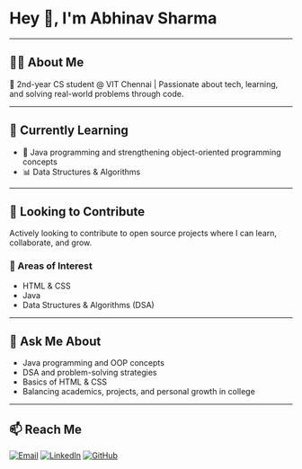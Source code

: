 # Hey 👋, I'm Abhinav Sharma
***
## 👨‍🎓 About Me
🚀 2nd-year CS student @ VIT Chennai | Passionate about tech, learning, and solving real-world problems through code.
***
## 🌱 Currently Learning
- 📘 Java programming and strengthening object-oriented programming concepts
- 📊 Data Structures & Algorithms
***
## 🤝 Looking to Contribute
Actively looking to contribute to open source projects where I can learn, collaborate, and grow.

### 📌 Areas of Interest
- HTML & CSS
- Java
- Data Structures & Algorithms (DSA)
***
## 💬 Ask Me About
- Java programming and OOP concepts  
- DSA and problem-solving strategies  
- Basics of HTML & CSS  
- Balancing academics, projects, and personal growth in college
***
## 📫 Reach Me

[![Email](https://img.shields.io/badge/Email-D14836?style=flat&logo=gmail&logoColor=white)](mailto:abhinav252006@gmail.com)
[![LinkedIn](https://img.shields.io/badge/LinkedIn-blue?style=flat&logo=linkedin&logoColor=white)](https://www.linkedin.com/in/abhinav-sharma-34b27a323/)
[![GitHub](https://img.shields.io/badge/GitHub-000?style=flat&logo=github&logoColor=white)](https://github.com/abhinav2503)
 




<!--
**abhi-nav-25/abhi-nav-25** is a ✨ _special_ ✨ repository because its `README.md` (this file) appears on your GitHub profile.

Here are some ideas to get you started:

- 🔭 I’m currently working on ...
- 🌱 I’m currently learning ...
- 👯 I’m looking to collaborate on ...
- 🤔 I’m looking for help with ...
- 💬 Ask me about ...
- 📫 How to reach me: ...
- 😄 Pronouns: ...
- ⚡ Fun fact: ...
-->


